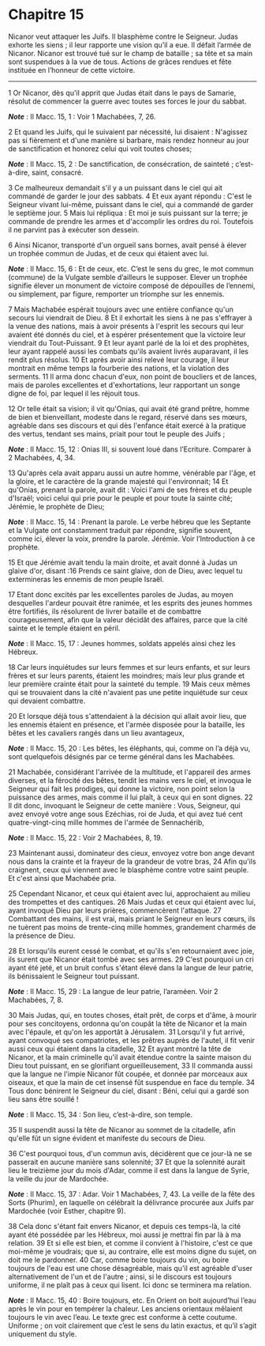 # Chapitre 15

Nicanor veut attaquer les Juifs.
Il blasphème contre le Seigneur.
Judas exhorte les siens ; il leur rapporte une vision qu’il a eue.
Il défait l’armée de Nicanor.
Nicanor est trouvé tué sur le champ de bataille ; sa tête et sa main sont suspendues à la vue de tous.
Actions de grâces rendues et fête instituée en l’honneur de cette victoire.

***

1 Or Nicanor, dès qu'il apprit que Judas était dans le pays de Samarie, résolut de commencer la guerre avec toutes ses forces le jour du sabbat.

***Note*** :  II Macc. 15, 1 : Voir 1 Machabées, 7, 26.

2 Et quand les Juifs, qui le suivaient par nécessité, lui disaient : N'agissez pas si fièrement et d'une manière si barbare, mais rendez honneur au jour de sanctification et honorez celui qui voit toutes choses;

***Note*** :  II Macc. 15, 2 : De sanctification, de consécration, de sainteté ; c’est-à-dire, saint, consacré.

3 Ce malheureux demandait s'il y a un puissant dans le ciel qui ait commandé de garder le jour des sabbats. 4 Et eux ayant répondu : C'est le Seigneur vivant lui-même, puissant dans le ciel, qui a commandé de garder le septième jour. 5 Mais lui répliqua : Et moi je suis puissant sur la terre; je commande de prendre les armes et d'accomplir les ordres du roi. Toutefois il ne parvint pas à exécuter son dessein.


6 Ainsi Nicanor, transporté d'un orgueil sans bornes, avait pensé à élever un trophée commun de Judas, et de ceux qui étaient avec lui.

***Note*** :  II Macc. 15, 6 : Et de ceux, etc. C’est le sens du grec, le mot commun (commune) de la Vulgate semble d’ailleurs le supposer. Elever un trophée signifie élever un monument de victoire composé de dépouilles de l’ennemi, ou simplement, par figure, remporter un triomphe sur les ennemis.

7 Mais Machabée espérait toujours avec une entière confiance qu'un secours lui viendrait de Dieu. 8 Et il exhortait les siens à ne pas s'effrayer à la venue des nations, mais à avoir présents à l'esprit les secours qui leur avaient été donnés du ciel, et à espérer présentement que la victoire leur viendrait du Tout-Puissant. 9 Et leur ayant parlé de la loi et des prophètes, leur ayant rappelé aussi les combats qu'ils avaient livrés auparavant, il les rendit plus résolus. 10 Et après avoir ainsi relevé leur courage, il leur montrait en même temps la fourberie des nations, et la violation des serments. 11 Il arma donc chacun d'eux, non point de boucliers et de lances, mais de paroles excellentes et d'exhortations, leur rapportant un songe digne de foi, par lequel il les réjouit tous.

12 Or telle était sa vision; il vit qu'Onias, qui avait été grand prêtre, homme de bien et bienveillant, modeste dans le regard, réservé dans ses mœurs, agréable dans ses discours et qui dès l'enfance était exercé à la pratique des vertus, tendant ses mains, priait pour tout le peuple des Juifs ;

***Note*** :  II Macc. 15, 12 : Onias III, si souvent loué dans l’Ecriture. Comparer à 2 Machabées, 4, 34.

13 Qu'après cela avait apparu aussi un autre homme, vénérable par l'âge, et la gloire, et le caractère de la grande majesté qui l'environnait; 14 Et qu'Onias, prenant la parole, avait dit : Voici l'ami de ses frères et du peuple d'Israël; voici celui qui prie pour le peuple et pour toute la sainte cité; Jérémie, le prophète de Dieu;

***Note*** :  II Macc. 15, 14 : Prenant la parole. Le verbe hébreu que les Septante et la Vulgate ont constamment traduit par répondre, signifie souvent, comme ici, élever la voix, prendre la parole. Jérémie. Voir l’Introduction à ce prophète.

15 Et que Jérémie avait tendu la main droite, et avait donné à Judas un glaive d'or, disant :16 Prends ce saint glaive, don de Dieu, avec lequel tu extermineras les ennemis de mon peuple Israël.


17 Etant donc excités par les excellentes paroles de Judas, au moyen desquelles l'ardeur pouvait être ranimée, et les esprits des jeunes hommes être fortifiés, ils résolurent de livrer bataille et de combattre courageusement, afin que la valeur décidât des affaires, parce que la cité sainte et le temple étaient en péril.

***Note*** :  II Macc. 15, 17 : Jeunes hommes, soldats appelés ainsi chez les Hébreux.

18 Car leurs inquiétudes sur leurs femmes et sur leurs enfants, et sur leurs frères et sur leurs parents, étaient les moindres; mais leur plus grande et leur première crainte était pour la sainteté du temple. 19 Mais ceux mêmes qui se trouvaient dans la cité n'avaient pas une petite inquiétude sur ceux qui devaient combattre.


20 Et lorsque déjà tous s'attendaient à la décision qui allait avoir lieu, que les ennemis étaient en présence, et l'armée disposée pour la bataille, les bêtes et les cavaliers rangés dans un lieu avantageux,

***Note*** :  II Macc. 15, 20 : Les bêtes, les éléphants, qui, comme on l’a déjà vu, sont quelquefois désignés par ce terme général dans les Machabées.

21 Machabée, considérant l'arrivée de la multitude, et l'appareil des armes diverses, et la férocité des bêtes, tendit les mains vers le ciel, et invoqua le Seigneur qui fait les prodiges, qui donne la victoire, non point selon la puissance des armes, mais comme il lui plaît, à ceux qui en sont dignes. 22 Il dit donc, invoquant le Seigneur de cette manière : Vous, Seigneur, qui avez envoyé votre ange sous Ezéchias, roi de Juda, et qui avez tué cent quatre-vingt-cinq mille hommes de l'armée de Sennachérib,

***Note*** :  II Macc. 15, 22 : Voir 2 Machabées, 8, 19.

23 Maintenant aussi, dominateur des cieux, envoyez votre bon ange devant nous dans la crainte et la frayeur de la grandeur de votre bras, 24 Afin qu'ils craignent, ceux qui viennent avec le blasphème contre votre saint peuple. Et c'est ainsi que Machabée pria.


25 Cependant Nicanor, et ceux qui étaient avec lui, approchaient au milieu des trompettes et des cantiques. 26 Mais Judas et ceux qui étaient avec lui, ayant invoqué Dieu par leurs prières, commencèrent l'attaque. 27 Combattant des mains, il est vrai, mais priant le Seigneur en leurs cœurs, ils ne tuèrent pas moins de trente-cinq mille hommes, grandement charmés de la présence de Dieu.


28 Et lorsqu'ils eurent cessé le combat, et qu'ils s'en retournaient avec joie, ils surent que Nicanor était tombé avec ses armes. 29 C'est pourquoi un cri ayant été jeté, et un bruit confus s'étant élevé dans la langue de leur patrie, ils bénissaient le Seigneur tout puissant.

***Note*** :  II Macc. 15, 29 : La langue de leur patrie, l’araméen. Voir 2 Machabées, 7, 8.

30 Mais Judas, qui, en toutes choses, était prêt, de corps et d'âme, à mourir pour ses concitoyens, ordonna qu'on coupât la tête de Nicanor et la main avec l'épaule, et qu'on les apportât à Jérusalem. 31 Lorsqu'il y fut arrivé, ayant convoqué ses compatriotes, et les prêtres auprès de l'autel, il fit venir aussi ceux qui étaient dans la citadelle, 32 Et ayant montré la tête de Nicanor, et la main criminelle qu'il avait étendue contre la sainte maison du Dieu tout puissant, en se glorifiant orgueilleusement, 33 Il commanda aussi que la langue ne l'impie Nicanor fût coupée, et donnée par morceaux aux oiseaux, et que la main de cet insensé fût suspendue en face du temple. 34 Tous donc bénirent le Seigneur du ciel, disant : Béni, celui qui a gardé son lieu sans être souillé !

***Note*** :  II Macc. 15, 34 : Son lieu, c’est-à-dire, son temple.

35 Il suspendit aussi la tête de Nicanor au sommet de la citadelle, afin qu'elle fût un signe évident et manifeste du secours de Dieu.


36 C'est pourquoi tous, d'un commun avis, décidèrent que ce jour-là ne se passerait en aucune manière sans solennité; 37 Et que la solennité aurait lieu le treizième jour du mois d'Adar, comme il est dans la langue de Syrie, la veille du jour de Mardochée.

***Note*** :  II Macc. 15, 37 : Adar. Voir 1 Machabées, 7, 43. La veille de la fête des Sorts (Phurim), en laquelle on célébrait la délivrance procurée aux Juifs par Mardochée (voir Esther¸ chapitre 9).


38 Cela donc s'étant fait envers Nicanor, et depuis ces temps-là, la cité ayant été possédée par les Hébreux, moi aussi je mettrai fin par là à ma relation. 39 Et si elle est bien, et comme il convient à l'histoire, c'est ce que moi-même je voudrais; que si, au contraire, elle est moins digne du sujet, on doit me le pardonner. 40 Car, comme boire toujours du vin, ou boire toujours de l'eau est une chose désagréable, mais qu'il est agréable d'user alternativement de l'un et de l'autre ; ainsi, si le discours est toujours uniforme, il ne plaît pas à ceux qui lisent. Ici donc se terminera ma relation.

***Note*** :  II Macc. 15, 40 : Boire toujours, etc. En Orient on boit aujourd’hui l’eau après le vin pour en tempérer la chaleur. Les anciens orientaux mêlaient toujours le vin avec l’eau. Le texte grec est conforme à cette coutume. Uniforme ; on voit clairement que c’est le sens du latin exactus, et qu’il s’agit uniquement du style.
